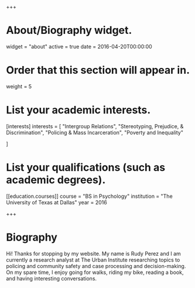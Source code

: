 +++
# About/Biography widget.
widget = "about"
active = true
date = 2016-04-20T00:00:00

# Order that this section will appear in.
weight = 5

# List your academic interests.
[interests]
  interests = [
   "Intergroup Relations",
   "Stereotyping, Prejudice, & Discrimination",
   "Policing & Mass Incarceration",
   "Poverty and Inequality"
    
  ]

# List your qualifications (such as academic degrees).
[[education.courses]]
  course = "BS in Psychology"
  institution = "The University of Texas at Dallas"
  year = 2016
 
+++

# Biography

Hi! Thanks for stopping by my website. My name is Rudy Perez and I am currently a research analyst at The Urban Institute researching topics to policing and community safety and case processing and decision-making. On my spare time, I enjoy going for walks, riding my bike, reading a book, and having interesting conversations.
